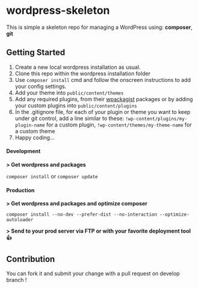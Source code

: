 # wordpress-skeleton

This is simple a skeleton repo for managing a WordPress using: **composer**, **git**

## Getting Started

1. Create a new local wordpress installation as usual.
2. Clone this repo within the wordpress installation folder
3. Use `composer install` cmd and follow the onscreen instructions to add your config settings.
4. Add your theme into `public/content/themes`
5. Add any required plugins, from their [wpackagist](http://wpackagist.org/) packages or by adding your custom plugins into `public/content/plugins`
6. In the .gitignore file, for each of your plugin or theme you want to keep under git control, add a line similar to these: `!wp-content/plugins/my-plugin-name` for a custom plugin, `!wp-content/themes/my-theme-name` for a custom theme
7. Happy coding...


#### Development

**> Get wordpress and packages**

``` composer install ``` or ``` composer update ```

#### Production

**> Get wordpress and packages and optimize composer**

```
composer install --no-dev --prefer-dist --no-interaction --optimize-autoloader
```

**> Send to your prod server via FTP or with your favorite deployment tool :thumbsup:**

## Contribution

 You can fork it and submit your change with a pull request on develop branch !
